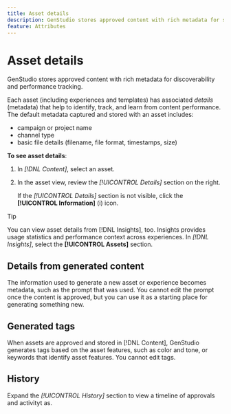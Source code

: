 ```yaml
---
title: Asset details
description: GenStudio stores approved content with rich metadata for searchability and performance tracking.
feature: Attributes
---
```


# Asset details

GenStudio stores approved content with rich metadata for discoverability and performance tracking.

Each asset (including experiences and templates) has associated _details_ (metadata) that help to identify, track, and learn from content performance. The default metadata captured and stored with an asset includes:

- campaign or project name
- channel type
- basic file details (filename, file format, timestamps, size)

**To see asset details**:

1. In _[!DNL Content]_, select an asset.

1. In the asset view, review the _[!UICONTROL Details]_ section on the right.

   If the _[!UICONTROL Details]_ section is not visible, click the **[!UICONTROL Information]** (i) icon.

>[!TIP]
>
>You can view asset details from [!DNL Insights], too. Insights provides usage statistics and performance context across experiences. In _[!DNL Insights]_, select the **[!UICONTROL Assets]** section.

## Details from generated content

The information used to generate a new asset or experience becomes metadata, such as the prompt that was used. You cannot edit the prompt once the content is approved, but you can use it as a starting place for generating something new.

## Generated tags

When assets are approved and stored in [!DNL Content], GenStudio generates tags based on the asset features, such as color and tone, or keywords that identify asset features. You cannot edit tags.

<!--
## GenStudio metadata

This table is still TBD. What do customers need to know about these fields?

{{$include /help/_includes/gs-metadata-fields.md}}

-->

## History

Expand the _[!UICONTROL History]_ section to view a timeline of approvals and activityt as.

<!-- list other actions -->

